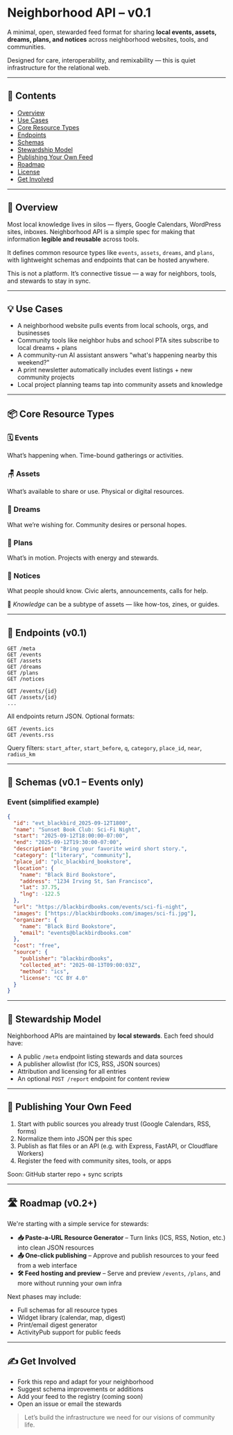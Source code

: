 # Neighborhood API – v0.1

A minimal, open, stewarded feed format for sharing **local events, assets, dreams, plans, and notices** across neighborhood websites, tools, and communities. 

Designed for care, interoperability, and remixability — this is quiet infrastructure for the relational web.

---

## 📘 Contents

- [Overview](#overview)
- [Use Cases](#use-cases)
- [Core Resource Types](#core-resource-types)
- [Endpoints](#endpoints)
- [Schemas](#schemas)
- [Stewardship Model](#stewardship-model)
- [Publishing Your Own Feed](#publishing-your-own-feed)
- [Roadmap](#roadmap)
- [License](#license)
- [Get Involved](#get-involved)

---

## 🧭 Overview

Most local knowledge lives in silos — flyers, Google Calendars, WordPress sites, inboxes. Neighborhood API is a simple spec for making that information **legible and reusable** across tools.

It defines common resource types like `events`, `assets`, `dreams`, and `plans`, with lightweight schemas and endpoints that can be hosted anywhere. 

This is not a platform. It’s connective tissue — a way for neighbors, tools, and stewards to stay in sync.

---

## 💡 Use Cases

- A neighborhood website pulls events from local schools, orgs, and businesses
- Community tools like neighbor hubs and school PTA sites subscribe to local dreams + plans
- A community-run AI assistant answers "what's happening nearby this weekend?"
- A print newsletter automatically includes event listings + new community projects
- Local project planning teams tap into community assets and knowledge 

---

## 📦 Core Resource Types

### 🗓 Events
What’s happening when. Time-bound gatherings or activities.

### 🪑 Assets
What’s available to share or use. Physical or digital resources.

### 💭 Dreams
What we’re wishing for. Community desires or personal hopes.

### 🧭 Plans
What’s in motion. Projects with energy and stewards.

### 📢 Notices
What people should know. Civic alerts, announcements, calls for help.

🧠 *Knowledge* can be a subtype of assets — like how-tos, zines, or guides.

---

## 🔌 Endpoints (v0.1)

```
GET /meta
GET /events
GET /assets
GET /dreams
GET /plans
GET /notices

GET /events/{id}
GET /assets/{id}
...
```

All endpoints return JSON. Optional formats:

```
GET /events.ics
GET /events.rss
```

Query filters: `start_after`, `start_before`, `q`, `category`, `place_id`, `near`, `radius_km`

---

## 🧱 Schemas (v0.1 – Events only)

### Event (simplified example)
```json
{
  "id": "evt_blackbird_2025-09-12T1800",
  "name": "Sunset Book Club: Sci-Fi Night",
  "start": "2025-09-12T18:00:00-07:00",
  "end": "2025-09-12T19:30:00-07:00",
  "description": "Bring your favorite weird short story.",
  "category": ["literary", "community"],
  "place_id": "plc_blackbird_bookstore",
  "location": {
    "name": "Black Bird Bookstore",
    "address": "1234 Irving St, San Francisco",
    "lat": 37.75,
    "lng": -122.5
  },
  "url": "https://blackbirdbooks.com/events/sci-fi-night",
  "images": ["https://blackbirdbooks.com/images/sci-fi.jpg"],
  "organizer": {
    "name": "Black Bird Bookstore",
    "email": "events@blackbirdbooks.com"
  },
  "cost": "free",
  "source": {
    "publisher": "blackbirdbooks",
    "collected_at": "2025-08-13T09:00:03Z",
    "method": "ics",
    "license": "CC BY 4.0"
  }
}
```

---

## 🧶 Stewardship Model

Neighborhood APIs are maintained by **local stewards**. Each feed should have:

- A public `/meta` endpoint listing stewards and data sources
- A publisher allowlist (for ICS, RSS, JSON sources)
- Attribution and licensing for all entries
- An optional `POST /report` endpoint for content review

---

## 🚀 Publishing Your Own Feed

1. Start with public sources you already trust (Google Calendars, RSS, forms)
2. Normalize them into JSON per this spec
3. Publish as flat files or an API (e.g. with Express, FastAPI, or Cloudflare Workers)
4. Register the feed with community sites, tools, or apps

Soon: GitHub starter repo + sync scripts

---

## 🛣 Roadmap (v0.2+)

We're starting with a simple service for stewards:

- **📥 Paste-a-URL Resource Generator** – Turn links (ICS, RSS, Notion, etc.) into clean JSON resources
- **📤 One-click publishing** – Approve and publish resources to your feed from a web interface
- **🛠 Feed hosting and preview** – Serve and preview `/events`, `/plans`, and more without running your own infra

Next phases may include:
- Full schemas for all resource types
- Widget library (calendar, map, digest)
- Print/email digest generator
- ActivityPub support for public feeds

---

## ✍️ Get Involved

- Fork this repo and adapt for your neighborhood
- Suggest schema improvements or additions
- Add your feed to the registry (coming soon)
- Open an issue or email the stewards 

> Let’s build the infrastructure we need for our visions of community life.

